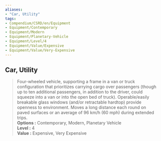 ```yaml
---
aliases:
- "Car, Utility"
tags:
- Compendium/CSRD/en/Equipment
- Equipment/Contemporary
- Equipment/Modern
- Equipment/Planetary-Vehicle
- Equipment/Level/4
- Equipment/Value/Expensive
- Equipment/Value/Very-Expensive
---
```


  
## Car, Utility  
  
>Four-wheeled vehicle, supporting a frame in a van or truck configuration that prioritizes carrying cargo over passengers (though up to ten additional passengers, in addition to the driver, could squeeze into a van or into the open bed of truck). Operable/easily breakable glass windows (and/or retractable hardtop) provide openness to environment. Moves a long distance each round on paved surfaces or an average of 96 km/h (60 mph) during extended trips.  
> **Options :** Contemporary, Modern, Planetary Vehicle  
> **Level :** 4  
> **Value :** Expensive, Very Expensive